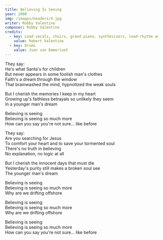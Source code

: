 ```yaml
---
title: Believing Is Seeing
year: 2000
img: /images/headers/4.jpg
writer: Robby Valentine
composer: Robby Valentine
credits:
  - key: Lead vocals, choirs, grand piano, synthesizers, lead-rhythm and acoustic guitars, bass guitar-samples and drum machine
    value: Robert Valentine
  - key: Drums
    value: Juan van Emmerloot
---
```


<p>They say:<br />
He's what Santa's for children<br />
But never appears in some foolish man's clothes<br />
Faith's a dream through the window<br />
That brainwashed the mind, hypnotized the weak souls</p>

<p>But I cherish the memories I keep in my heart<br />
Growing up's faithless betrayals so unlikely they seem<br />
In a younger man's dream</p>

<p>Believing is seeing<br />
Believing is seeing so much more<br />
How can you say you're not sure... like before</p>

<p>They say:<br />
Are you searching for Jesus<br />
To comfort your heart and to save your tormented soul<br />
There's no truth in believing<br />
No explanation, no logic at all</p>

<p>But I cherish the innocent days that must die<br />
Yesterday's purity still makes a broken soul see<br />
The younger man's dream</p>

<p>Believing is seeing<br />
Believing is seeing so much more<br />
Why are we drifting offshore</p>

<p>Believing is seeing<br />
Believing is seeing so much more<br />
Why are we drifting offshore</p>

<p>Believing is seeing<br />
Believing is seeing so much more<br />
How can you say you're not sure... like before</p>